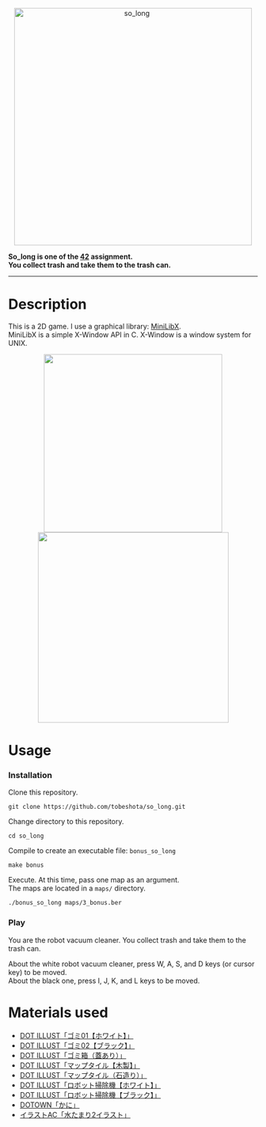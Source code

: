 <p align="center">
 <img width="480" alt="so_long" src="https://github.com/tobeshota/so_long/assets/103044771/23753d83-9975-4739-84c0-d946a8f90dcc">
</p>

**So_long is one of the [42](https://42tokyo.jp/) assignment.**  
**You collect trash and take them to the trash can.**

---

# Description
This is a 2D game. I use a graphical library: [MiniLibX](https://harm-smits.github.io/42docs/libs/minilibx).  
MiniLibX is a simple X-Window API in C. X-Window is a window system for UNIX.  

<p align="center">
 <img width=360 src="https://github.com/tobeshota/so_long/assets/103044771/e0b528c8-7570-4efe-a083-6b275adc6559">
 <img width=385 src="https://github.com/tobeshota/so_long/assets/103044771/c66edb64-85f6-42b9-88ce-75d86d50348a">
</p>

# Usage
### Installation
Clone this repository.
```
git clone https://github.com/tobeshota/so_long.git
```
Change directory to this repository.
```
cd so_long
```
Compile to create an executable file: `bonus_so_long`
```
make bonus
```
Execute. At this time, pass one map as an argument.  
The maps are located in a `maps/` directory.
```
./bonus_so_long maps/3_bonus.ber
```

### Play
You are the robot vacuum cleaner. You collect trash and take them to the trash can.  

About the white robot vacuum cleaner, press W, A, S, and D keys (or cursor key) to be moved.  
About the black one, press I, J, K, and L keys to be moved.

# Materials used
* [DOT ILLUST「ゴミ01【ホワイト】」](https://dot-illust.net/gomi_01_white/)
* [DOT ILLUST「ゴミ02【ブラック】」](https://dot-illust.net/gomi_02_black/)
* [DOT ILLUST「ゴミ箱（蓋あり）」](https://dot-illust.net/gomibako_futa/)
* [DOT ILLUST「マップタイル【木製】」](https://dot-illust.net/maptile_wood_02/)
* [DOT ILLUST「マップタイル（石造り）」](https://dot-illust.net/maptile_ishizukuri_brown_02/)
* [DOT ILLUST「ロボット掃除機【ホワイト】」](https://dot-illust.net/robotsojiki_white/)
* [DOT ILLUST「ロボット掃除機【ブラック】」](https://dot-illust.net/robotsojiki_black/)
* [DOTOWN「かに」](https://dotown.maeda-design-room.net/930/)
* [イラストAC「水たまり2イラスト」](https://www.ac-illust.com/main/detail.php?id=1520050&word=水たまり2)

